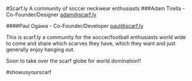 #Scarf.ly
A community of soccer neckwear enthusiasts
###Adam Tirella - Co-Founder/Designer
  adam@scarf.ly

####Paul Ogawa - Co-Founder/Developer
paul@scarf.ly

This is scarf.ly a community for the soccer/football enthusiasts world wide to come and share which scarves they have, which they want and just generally enjoy hanging out. 

Soon to take over the scarf globe for world domination!!

#showusyourscarf






